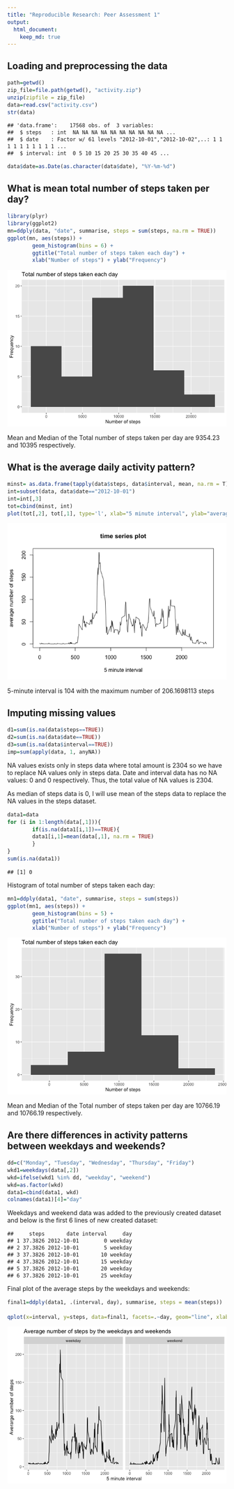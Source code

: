 ```yaml
---
title: "Reproducible Research: Peer Assessment 1"
output: 
  html_document:
    keep_md: true
---
```



## Loading and preprocessing the data

```r
path=getwd()
zip_file=file.path(getwd(), "activity.zip")
unzip(zipfile = zip_file)
data=read.csv("activity.csv")
str(data)
```

```
## 'data.frame':	17568 obs. of  3 variables:
##  $ steps   : int  NA NA NA NA NA NA NA NA NA NA ...
##  $ date    : Factor w/ 61 levels "2012-10-01","2012-10-02",..: 1 1 1 1 1 1 1 1 1 1 ...
##  $ interval: int  0 5 10 15 20 25 30 35 40 45 ...
```

```r
data$date=as.Date(as.character(data$date), "%Y-%m-%d")
```


## What is mean total number of steps taken per day?

```r
library(plyr)
library(ggplot2)
mn=ddply(data, "date", summarise, steps = sum(steps, na.rm = TRUE))
ggplot(mn, aes(steps)) + 
        geom_histogram(bins = 6) +
        ggtitle("Total number of steps taken each day") + 
        xlab("Number of steps") + ylab("Frequency")
```

![](PA1_template_files/figure-html/unnamed-chunk-2-1.png)<!-- -->



Mean and Median of the Total number of steps taken per day are 9354.23 and 10395 respectively.

## What is the average daily activity pattern?

```r
minst= as.data.frame(tapply(data$steps, data$interval, mean, na.rm = T))
int=subset(data, data$date=="2012-10-01")
int=int[,3]
tot=cbind(minst, int)
plot(tot[,2], tot[,1], type='l', xlab="5 minute interval", ylab="average number of steps", main="time series plot")
```

![](PA1_template_files/figure-html/unnamed-chunk-3-1.png)<!-- -->



5-minute interval is 104 with the maximum number of 206.1698113 steps

## Imputing missing values


```r
d1=sum(is.na(data$steps==TRUE))
d2=sum(is.na(data$date==TRUE))
d3=sum(is.na(data$interval==TRUE))
imp=sum(apply(data, 1, anyNA))
```

NA values exists only in steps data where total amount is 2304 so we have to replace NA values only in steps data. Date and interval data has no NA values: 0 and 0 respectively. Thus, the total value of NA values is 2304. 

As median of steps data is 0, I will use mean of the steps data to replace the NA values in the steps dataset. 


```r
data1=data
for (i in 1:length(data[,1])){
        if(is.na(data1[i,1])==TRUE){
        data1[i,1]=mean(data[,1], na.rm = TRUE)
        }
}
sum(is.na(data1))
```

```
## [1] 0
```

Histogram of total number of steps taken each day:

```r
mn1=ddply(data1, "date", summarise, steps = sum(steps))
ggplot(mn1, aes(steps)) + 
        geom_histogram(bins = 5) +
        ggtitle("Total number of steps taken each day") + 
        xlab("Number of steps") + ylab("Frequency")
```

![](PA1_template_files/figure-html/unnamed-chunk-5-1.png)<!-- -->



Mean and Median of the Total number of steps taken per day are 10766.19 and 10766.19 respectively.

## Are there differences in activity patterns between weekdays and weekends?


```r
dd=c("Monday", "Tuesday", "Wednesday", "Thursday", "Friday")
wkd1=weekdays(data[,2])
wkd=ifelse(wkd1 %in% dd, "weekday", "weekend")
wkd=as.factor(wkd)
data1=cbind(data1, wkd)
colnames(data1)[4]="day"
```

Weekdays and weekend data was added to the previously created dataset and below is the first 6 lines of new created dataset:


```
##     steps       date interval     day
## 1 37.3826 2012-10-01        0 weekday
## 2 37.3826 2012-10-01        5 weekday
## 3 37.3826 2012-10-01       10 weekday
## 4 37.3826 2012-10-01       15 weekday
## 5 37.3826 2012-10-01       20 weekday
## 6 37.3826 2012-10-01       25 weekday
```

Final plot of the average steps by the weekdays and weekends:


```r
final1=ddply(data1, .(interval, day), summarise, steps = mean(steps))

qplot(x=interval, y=steps, data=final1, facets=.~day, geom="line", xlab="5 minute interval", ylab="Averarge number of steps", main="Average number of steps by the weekdays and weekends")
```

![](PA1_template_files/figure-html/unnamed-chunk-7-1.png)<!-- -->
